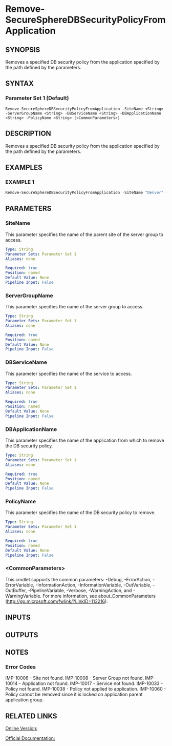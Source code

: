 ﻿# Remove-SecureSphereDBSecurityPolicyFromApplication

## SYNOPSIS
Removes a specified DB security policy from the application specified by the path defined by the parameters.

## SYNTAX

### Parameter Set 1 (Default)
```
Remove-SecureSphereDBSecurityPolicyFromApplication -SiteName <String> -ServerGroupName <String> -DBServiceName <String> -DBApplicationName <String> -PolicyName <String> [<CommonParameters>]
```

## DESCRIPTION
Removes a specified DB security policy from the application specified by the path defined by the parameters.

## EXAMPLES

### EXAMPLE 1

```powershell
Remove-SecureSphereDBSecurityPolicyFromApplication -SiteName "Denver" -ServerGroupName "HR-Prod" -DBServiceName "Payroll-Oracle9" -DBApplicationName "Payroll" -PolicyName "SQL Profile Policy"
```

## PARAMETERS

### SiteName
This parameter specifies the name of the parent site of the server group to access.

```yaml
Type: String
Parameter Sets: Parameter Set 1
Aliases: none

Required: true
Position: named
Default Value: None
Pipeline Input: False
```

### ServerGroupName
This parameter specifies the name of the server group to access.

```yaml
Type: String
Parameter Sets: Parameter Set 1
Aliases: none

Required: true
Position: named
Default Value: None
Pipeline Input: False
```

### DBServiceName
This parameter specifies the name of the service to access.

```yaml
Type: String
Parameter Sets: Parameter Set 1
Aliases: none

Required: true
Position: named
Default Value: None
Pipeline Input: False
```

### DBApplicationName
This parameter specifies the name of the application from which to remove the DB security policy.

```yaml
Type: String
Parameter Sets: Parameter Set 1
Aliases: none

Required: true
Position: named
Default Value: None
Pipeline Input: False
```

### PolicyName
This parameter specifies the name of the DB security policy to remove.

```yaml
Type: String
Parameter Sets: Parameter Set 1
Aliases: none

Required: true
Position: named
Default Value: None
Pipeline Input: False
```

### \<CommonParameters\>
This cmdlet supports the common parameters: -Debug, -ErrorAction, -ErrorVariable, -InformationAction, -InformationVariable, -OutVariable, -OutBuffer, -PipelineVariable, -Verbose, -WarningAction, and -WarningVariable. For more information, see about_CommonParameters (http://go.microsoft.com/fwlink/?LinkID=113216).

## INPUTS

## OUTPUTS

## NOTES

### Error Codes
IMP-10006 - Site not found.
IMP-10008 - Server Group not found.
IMP-10014 - Application not found.
IMP-10017 - Service not found.
IMP-10033 - Policy not found.
IMP-10038 - Policy not applied to application.
IMP-10060 - Policy cannot be removed since it is locked on application parent application group.

## RELATED LINKS

[Online Version:](https://github.com/akshinmustafayev/SecureSpherePS/tree/master/Documentation)

[Official Documentation:](https://docs.imperva.com/bundle/v13.6-api-reference-guide/page/61683.htm)



